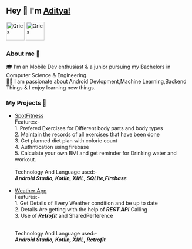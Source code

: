 <!DOCTYPE html>
<html>
   <head>
      <H2>Hey &#128075 I'm 
<a href="https://www.linkedin.com/in/unknownadii/">Aditya!</a></H2>
   </head>
   <body>
      <a href="https://www.linkedin.com/in/unknownadii/">
         <img alt="Qries" src="https://cdn-icons-png.flaticon.com/512/61/61109.png"
         width=50" height="50">
      </a>
      <a href="https://twitter.com/unknownadii">
         <img alt="Qries" src="https://www.iconsdb.com/icons/preview/black/twitter-xxl.png"
         width=50" height="50">
      </a>
   </body>
   <H3>About me 	&#128640 </H3>
   <body>
   🎓 I’m an Mobile Dev enthusiast & a junior pursuing my Bachelors in Computer Science & Engineering.
   <br>
   👨‍💻 I am passionate about Android Devlopment,Machine Learning,Backend Things & I enjoy learning new things. 
   </body>
   <H3>My Projects 🙌</H3>
   <body> 
<ul>
  <li> 
  <a href="https://github.com/unknownadii/Spot-Fitness">SpotFitness</a>
<br>
Features:-<br>
1. Prefered Exercises for Different body parts and body types
<br>
2. Maintain the records of all exercises that have been done
<br>
3. Get planned diet plan with colorie count
<br>
4. Authntication using firebase
<br>
5. Calculate your own BMI and get reminder for Drinking water and workout.
<br>
<br>
Technology And Language used:-<br>
<b><i>Android Studio, Kotlin, XML, SQLite,Firebase</b></i></br><br>

   </li>
  <li>  <a href="https://github.com/unknownadii/Weather-App">Weather App</a>
  <br>
Features:-<br>
1. Get Details of Every Weather condition and be up to date
<br>
2. Details Are getting with the help of <b><i>REST API</b></i> Calling
<br>
3. Use of <b><i>Retrofit</b></i> and SharedPerference
<br><br>

Technology And Language used:-
<br>
<b><i>Android Studio, Kotlin, XML, Retrofit</b></i>
</li>
    <ul>
   </body>
</html>

